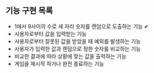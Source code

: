 ## 기능 구현 목록

- 1에서 9사이의 수로 세 자리 숫자를 랜덤으로 도출하는 기능 ✔
- 사용자로부터 값을 입력받는 기능
- 사용자로부터 잘못된 값을 받았을 때 예외를 발생하는 기능
- 사용자가 입력한 값과 랜덤으로 정한 숫자를 비교하는 기능
- 비교한 결과에 따라 상황에 맞는 값을 출력하는 기능
- 게임을 재시작 하거나 완전 종료하는 기능
